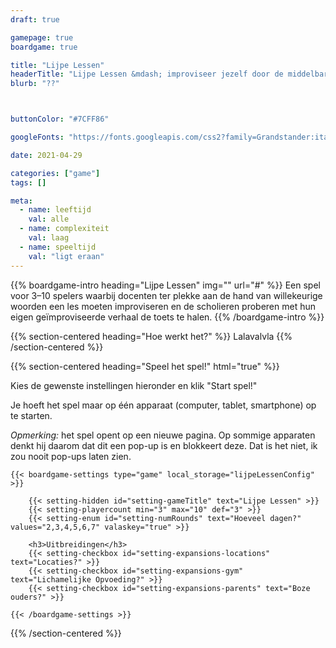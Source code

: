 ```yaml
---
draft: true 

gamepage: true
boardgame: true

title: "Lijpe Lessen"
headerTitle: "Lijpe Lessen &mdash; improviseer jezelf door de middelbare school"
blurb: "??"



buttonColor: "#7CFF86"

googleFonts: "https://fonts.googleapis.com/css2?family=Grandstander:ital,wght@0,100;0,300;0,400;0,700;0,900;1,100;1,300;1,400;1,700;1,900&display=swap"

date: 2021-04-29

categories: ["game"]
tags: []

meta:
  - name: leeftijd
    val: alle
  - name: complexiteit
    val: laag
  - name: speeltijd
    val: "ligt eraan"
---
```


{{% boardgame-intro heading="Lijpe Lessen" img="" url="#" %}}
Een spel voor 3&ndash;10 spelers waarbij docenten ter plekke aan de hand van willekeurige woorden een les moeten improviseren en de scholieren proberen met hun eigen geïmproviseerde verhaal de toets te halen.
{{% /boardgame-intro %}}

{{% section-centered heading="Hoe werkt het?" %}}
Lalavalvla
{{% /section-centered %}}

{{% section-centered heading="Speel het spel!" html="true" %}}

<p>Kies de gewenste instellingen hieronder en klik "Start spel!"</p>
<p>Je hoeft het spel maar op één apparaat (computer, tablet, smartphone) op te starten.</p>
<p><em>Opmerking:</em> het spel opent op een nieuwe pagina. Op sommige apparaten denkt hij daarom dat dit een pop-up is en blokkeert deze. Dat is het niet, ik zou nooit pop-ups laten zien.</p>

	{{< boardgame-settings type="game" local_storage="lijpeLessenConfig" >}}

		{{< setting-hidden id="setting-gameTitle" text="Lijpe Lessen" >}}
		{{< setting-playercount min="3" max="10" def="3" >}}
		{{< setting-enum id="setting-numRounds" text="Hoeveel dagen?" values="2,3,4,5,6,7" valaskey="true" >}}

		<h3>Uitbreidingen</h3>
		{{< setting-checkbox id="setting-expansions-locations" text="Locaties?" >}}
		{{< setting-checkbox id="setting-expansions-gym" text="Lichamelijke Opvoeding?" >}}
		{{< setting-checkbox id="setting-expansions-parents" text="Boze ouders?" >}}

	{{< /boardgame-settings >}}

{{% /section-centered %}}